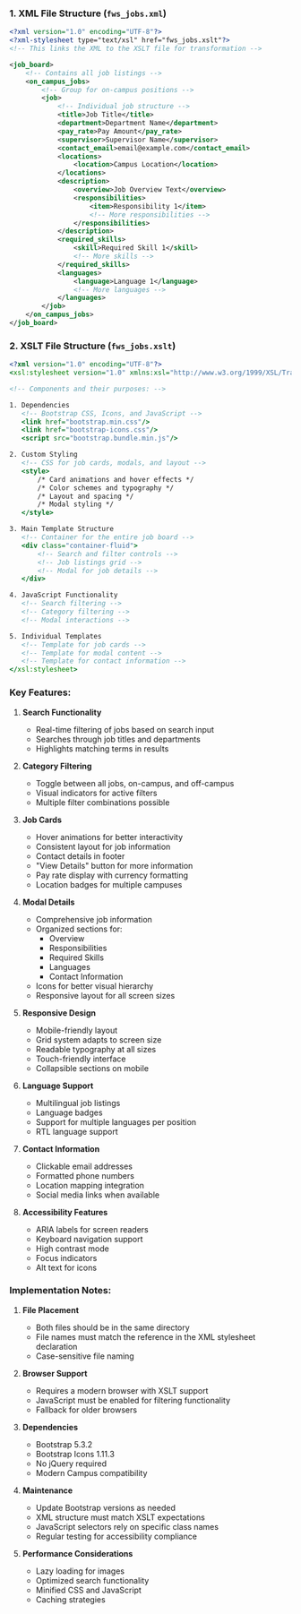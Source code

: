 ### 1. XML File Structure (`fws_jobs.xml`)
```xml
<?xml version="1.0" encoding="UTF-8"?>
<?xml-stylesheet type="text/xsl" href="fws_jobs.xslt"?>
<!-- This links the XML to the XSLT file for transformation -->

<job_board>
    <!-- Contains all job listings -->
    <on_campus_jobs>
        <!-- Group for on-campus positions -->
        <job>
            <!-- Individual job structure -->
            <title>Job Title</title>
            <department>Department Name</department>
            <pay_rate>Pay Amount</pay_rate>
            <supervisor>Supervisor Name</supervisor>
            <contact_email>email@example.com</contact_email>
            <locations>
                <location>Campus Location</location>
            </locations>
            <description>
                <overview>Job Overview Text</overview>
                <responsibilities>
                    <item>Responsibility 1</item>
                    <!-- More responsibilities -->
                </responsibilities>
            </description>
            <required_skills>
                <skill>Required Skill 1</skill>
                <!-- More skills -->
            </required_skills>
            <languages>
                <language>Language 1</language>
                <!-- More languages -->
            </languages>
        </job>
    </on_campus_jobs>
</job_board>
```

### 2. XSLT File Structure (`fws_jobs.xslt`)
```xslt
<?xml version="1.0" encoding="UTF-8"?>
<xsl:stylesheet version="1.0" xmlns:xsl="http://www.w3.org/1999/XSL/Transform">

<!-- Components and their purposes: -->

1. Dependencies
   <!-- Bootstrap CSS, Icons, and JavaScript -->
   <link href="bootstrap.min.css"/>
   <link href="bootstrap-icons.css"/>
   <script src="bootstrap.bundle.min.js"/>

2. Custom Styling
   <!-- CSS for job cards, modals, and layout -->
   <style>
       /* Card animations and hover effects */
       /* Color schemes and typography */
       /* Layout and spacing */
       /* Modal styling */
   </style>

3. Main Template Structure
   <!-- Container for the entire job board -->
   <div class="container-fluid">
       <!-- Search and filter controls -->
       <!-- Job listings grid -->
       <!-- Modal for job details -->
   </div>

4. JavaScript Functionality
   <!-- Search filtering -->
   <!-- Category filtering -->
   <!-- Modal interactions -->

5. Individual Templates
   <!-- Template for job cards -->
   <!-- Template for modal content -->
   <!-- Template for contact information -->
</xsl:stylesheet>
```

### Key Features:

1. **Search Functionality**
   - Real-time filtering of jobs based on search input
   - Searches through job titles and departments
   - Highlights matching terms in results

2. **Category Filtering**
   - Toggle between all jobs, on-campus, and off-campus
   - Visual indicators for active filters
   - Multiple filter combinations possible

3. **Job Cards**
   - Hover animations for better interactivity
   - Consistent layout for job information
   - Contact details in footer
   - "View Details" button for more information
   - Pay rate display with currency formatting
   - Location badges for multiple campuses

4. **Modal Details**
   - Comprehensive job information
   - Organized sections for:
     - Overview
     - Responsibilities
     - Required Skills
     - Languages
     - Contact Information
   - Icons for better visual hierarchy
   - Responsive layout for all screen sizes

5. **Responsive Design**
   - Mobile-friendly layout
   - Grid system adapts to screen size
   - Readable typography at all sizes
   - Touch-friendly interface
   - Collapsible sections on mobile

6. **Language Support**
   - Multilingual job listings
   - Language badges
   - Support for multiple languages per position
   - RTL language support

7. **Contact Information**
   - Clickable email addresses
   - Formatted phone numbers
   - Location mapping integration
   - Social media links when available

8. **Accessibility Features**
   - ARIA labels for screen readers
   - Keyboard navigation support
   - High contrast mode
   - Focus indicators
   - Alt text for icons

### Implementation Notes:

1. **File Placement**
   - Both files should be in the same directory
   - File names must match the reference in the XML stylesheet declaration
   - Case-sensitive file naming

2. **Browser Support**
   - Requires a modern browser with XSLT support
   - JavaScript must be enabled for filtering functionality
   - Fallback for older browsers

3. **Dependencies**
   - Bootstrap 5.3.2
   - Bootstrap Icons 1.11.3
   - No jQuery required
   - Modern Campus compatibility

4. **Maintenance**
   - Update Bootstrap versions as needed
   - XML structure must match XSLT expectations
   - JavaScript selectors rely on specific class names
   - Regular testing for accessibility compliance

5. **Performance Considerations**
   - Lazy loading for images
   - Optimized search functionality
   - Minified CSS and JavaScript
   - Caching strategies
